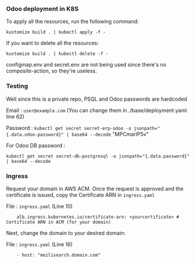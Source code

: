 ### **Odoo deployment in K8S**


To apply all the resources, run the following command:

`kustomize build . | kubectl apply -f - `

If you want to delete all the resources:

`kustomize build . | kubectl delete -f - `


configmap.env and secret.env are not being used since there's no composite-action, so they're useless.

### Testing

Well since this is a private repo, PSQL and Odoo passwords are hardcoded 

Email : `user@example.com` (You can change them in ./base/deployment.yaml line 62)

Password : `kubectl get secret secret-erp-odoo -o jsonpath="{.data.odoo-password}" | base64 --decode`  "MPCmarIP5v"

For Odoo DB password : 

`kubectl get secret secret-db-postgresql -o jsonpath="{.data.password}" | base64 --decode`





### **Ingress**

Request your domain in AWS ACM. Once the request is approved and the certificate is issued, copy the Certificate ARN in
 `ingress.yaml`

File : `ingress.yaml` (Line 10)
```
    alb.ingress.kubernetes.io/certificate-arn: <yourcertificate> # Certificate ARN in ACM (for your domain)
```

Next, change the domain to your desired domain:

File : `ingress.yaml` (Line 16)
```
    - host: "meilisearch.domain.com"
```

